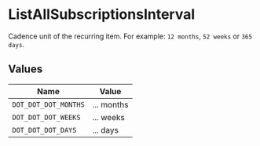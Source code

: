 # ListAllSubscriptionsInterval

Cadence unit of the recurring item. For example: `12 months`, `52 weeks` or `365 days`.


## Values

| Name                 | Value                |
| -------------------- | -------------------- |
| `DOT_DOT_DOT_MONTHS` | ... months           |
| `DOT_DOT_DOT_WEEKS`  | ... weeks            |
| `DOT_DOT_DOT_DAYS`   | ... days             |